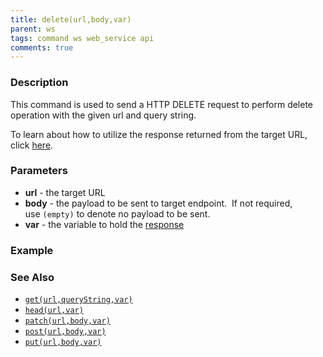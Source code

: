 ```yaml
---
title: delete(url,body,var)
parent: ws
tags: command ws web_service api
comments: true
---
```



### Description
This command is used to send a HTTP DELETE request to perform delete operation with the given url and query string.

To learn about how to utilize the response returned from the target URL, click [here](index.html#http-response).


### Parameters
- **url** \- the target URL
- **body** \- the payload to be sent to target endpoint.  If not required, use `(empty)` to denote no payload to 
  be sent.
- **var** \- the variable to hold the [response](index.html#http-response)


### Example


### See Also
- [`get(url,queryString,var)`](get(url,queryString,var))
- [`head(url,var)`](head(url,var))
- [`patch(url,body,var)`](patch(url,body,var))
- [`post(url,body,var)`](post(url,body,var))
- [`put(url,body,var)`](put(url,body,var))
